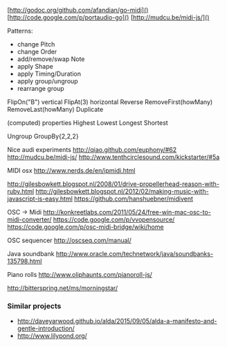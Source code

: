 [http://godoc.org/github.com/afandian/go-midi]()
[http://code.google.com/p/portaudio-go]()
[http://mudcu.be/midi-js/]()


Patterns:
- change Pitch
- change Order 
- add/remove/swap Note
- apply Shape
- apply Timing/Duration
- apply group/ungroup
- rearrange group

FlipOn("B")  vertical
FlipAt(3)    horizontal
Reverse
RemoveFirst(howMany)
RemoveLast(howMany)
Duplicate

(computed) properties
Highest
Lowest
Longest
Shortest

Ungroup
GroupBy{2,2,2}




Nice audi experiments
http://qiao.github.com/euphony/#62
http://mudcu.be/midi-js/
http://www.tenthcirclesound.com/kickstarter/#5a

MIDI osx
http://www.nerds.de/en/ipmidi.html

http://gilesbowkett.blogspot.nl/2008/01/drive-propellerhead-reason-with-ruby.html
http://gilesbowkett.blogspot.nl/2012/02/making-music-with-javascript-is-easy.html
https://github.com/hanshuebner/midivent

OSC -> Midi
http://konkreetlabs.com/2011/05/24/free-win-mac-osc-to-midi-converter/
https://code.google.com/p/vvopensource/
https://code.google.com/p/osc-midi-bridge/wiki/home

OSC sequencer
http://oscseq.com/manual/

Java soundbank
http://www.oracle.com/technetwork/java/soundbanks-135798.html


Piano rolls
http://www.oliphaunts.com/pianoroll-js/

http://bitterspring.net/ms/morningstar/

### Similar projects

- http://daveyarwood.github.io/alda/2015/09/05/alda-a-manifesto-and-gentle-introduction/
- http://www.lilypond.org/